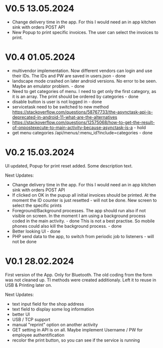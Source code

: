 # V0.5 13.05.2024
- Change delivery time in the app. For this I would need an in app kitchen sink with orders POST API
- New Popup to print specific invoices. The user can select the invoices to print.

# V0.4 01.05.2024
- multivendor implementation. Now different vendors can login and use their IDs. The IDs and PW are saved in users.json - done
- landscape mode crashed on later android versions. No error to be seen. Maybe an emulator problem. - done
- Need to get categories of menu. I need to get only the first category, as it is an array. The print should be ordered by categories - done
- disable button is user is not logged in - done
- servicetask need to be switched to new method https://stackoverflow.com/questions/58767733/the-asynctask-api-is-deprecated-in-android-11-what-are-the-alternatives
- https://stackoverflow.com/questions/12575068/how-to-get-the-result-of-onpostexecute-to-main-activity-because-asynctask-is-a - hold
- get menu categories /api/menus/:menu_id?include=categories - done

# V0.2 15.03.2024
UI updated, Popup for print reset added.
Some description text.

Next Updates:
- Change delivery time in the app. For this I would need an in app kitchen sink with orders POST API
- If clicked on OK in the pupup all initial invoices should be printed.
At the moment the ID counter is just resetted - will not be done. New screen to select the specific prints
- Foreground/Background processes. The app should run also if not visible on screen.
In the moment I am using a background process coded in the main activity. - done
This is not a best practise. So mobile phones could also kill the background process. - done
- Better looking UI - done
- PHP send data to the app, to switch from periodic job to listeners - will not be done

# V0.1 28.02.2024

First version of the App.
Only for Bluetooth.
The old coding from the form was not cleaned up. TI methods were created additionaly.
Left it to reuse in USB & Printing later on.

Next Updates:
- text input field for the shop address
- text field to display some log information
- better UI
- USB / TCP support
- manual "reprint" option on another activity
- GET setting in API is on all. Maybe implement Username / PW for employee authentification
- recolor the print button, so you can see if the service is running